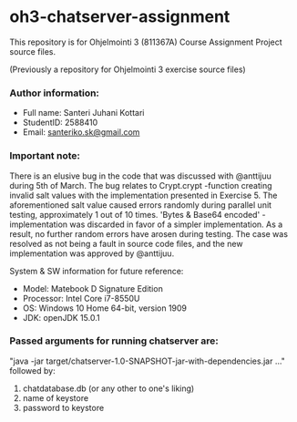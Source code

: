 # oh3-chatserver-assignment

This repository is for Ohjelmointi 3 (811367A) Course Assignment Project source files.

(Previously a repository for Ohjelmointi 3 exercise source files)

### Author information:
- Full name: Santeri Juhani Kottari
- StudentID: 2588410
- Email: santeriko.sk@gmail.com

### Important note:
There is an elusive bug in the code that was discussed with @anttijuu during 5th of March. The bug relates to Crypt.crypt -function creating invalid salt values with the implementation presented in Exercise 5. The aforementioned salt value caused errors randomly during parallel unit testing, approximately 1 out of 10 times. 'Bytes & Base64 encoded' -implementation was discarded in favor of a simpler implementation. As a result, no further random errors have arosen during testing. The case was resolved as not being a fault in source code files, and the new implementation was approved by @anttijuu.

System & SW information for future reference:
* Model: Matebook D Signature Edition
* Processor: Intel Core i7-8550U
* OS: Windows 10 Home 64-bit, version 1909
* JDK: openJDK 15.0.1

### Passed arguments for running chatserver are:

"java -jar target/chatserver-1.0-SNAPSHOT-jar-with-dependencies.jar ..." followed by:

1. chatdatabase.db (or any other to one's liking)
2. name of keystore
3. password to keystore

